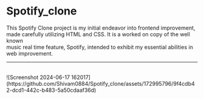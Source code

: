 # Spotify_clone
This Spotify Clone project is my initial endeavor into frontend improvement,<br> made carefully utilizing HTML and CSS. It is a worked on copy of the well known<br> music real time feature, Spotify, intended to exhibit my essential abilities in web improvement. 
<br>
<hr>
<br>
![Screenshot 2024-06-17 162017](https://github.com/Shivam0884/Spotify_clone/assets/172995796/9f4cdb42-dcd1-442c-b483-5a50cdaaf36d)
